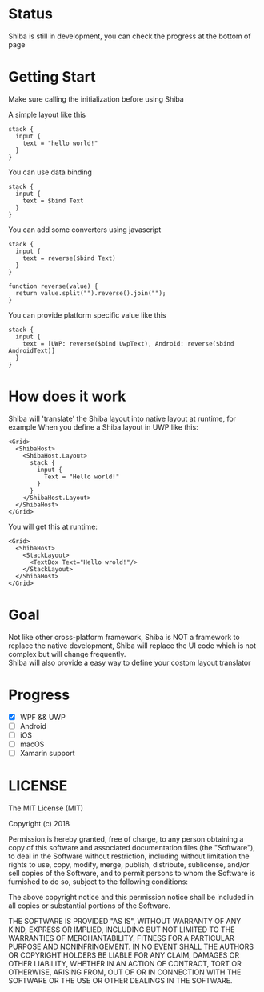 # Status
Shiba is still in development, you can check the progress at the bottom of page

# Getting Start

Make sure calling the initialization before using Shiba

A simple layout like this
```
stack {
  input {
    text = "hello world!"
  }
}
```

You can use data binding
```
stack {
  input {
    text = $bind Text
  }
}
```

You can add some converters using javascript
```
stack {
  input {
    text = reverse($bind Text)
  }
}
```
```
function reverse(value) {
  return value.split("").reverse().join("");
}
```

You can provide platform specific value like this  
```
stack {
  input {
    text = [UWP: reverse($bind UwpText), Android: reverse($bind AndroidText)]
  }
}
```
# How does it work
Shiba will 'translate' the Shiba layout into native layout at runtime, for example
When you define a Shiba layout in UWP like this:
```
<Grid>
  <ShibaHost>
    <ShibaHost.Layout>
      stack {
        input {
          Text = "Hello world!"
        }
      }
    </ShibaHost.Layout>
  </ShibaHost>
</Grid>
```
You will get this at runtime:
```
<Grid>
  <ShibaHost>
    <StackLayout>
      <TextBox Text="Hello wrold!"/>
    </StackLayout>
  </ShibaHost>
</Grid>
```

# Goal
Not like other cross-platform framework, Shiba is NOT a framework to replace the native development, Shiba will replace the UI code which is not complex but will change frequently.  
Shiba will also provide a easy way to define your costom layout translator

# Progress
- [x] WPF && UWP  
- [ ] Android  
- [ ] iOS  
- [ ] macOS  
- [ ] Xamarin support

# LICENSE
The MIT License (MIT)

Copyright (c) 2018

Permission is hereby granted, free of charge, to any person obtaining a copy of this software and associated documentation files (the "Software"), to deal in the Software without restriction, including without limitation the rights to use, copy, modify, merge, publish, distribute, sublicense, and/or sell copies of the Software, and to permit persons to whom the Software is furnished to do so, subject to the following conditions:

The above copyright notice and this permission notice shall be included in all copies or substantial portions of the Software.

THE SOFTWARE IS PROVIDED "AS IS", WITHOUT WARRANTY OF ANY KIND, EXPRESS OR IMPLIED, INCLUDING BUT NOT LIMITED TO THE WARRANTIES OF MERCHANTABILITY, FITNESS FOR A PARTICULAR PURPOSE AND NONINFRINGEMENT. IN NO EVENT SHALL THE AUTHORS OR COPYRIGHT HOLDERS BE LIABLE FOR ANY CLAIM, DAMAGES OR OTHER LIABILITY, WHETHER IN AN ACTION OF CONTRACT, TORT OR OTHERWISE, ARISING FROM, OUT OF OR IN CONNECTION WITH THE SOFTWARE OR THE USE OR OTHER DEALINGS IN THE SOFTWARE.
